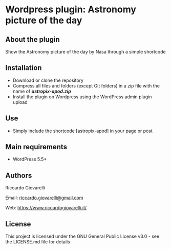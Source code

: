 # Wordpress plugin: Astronomy picture of the day

## About the plugin
Show the Astronomy picture of the day by Nasa through a simple shortcode

## Installation
* Download or clone the repository
* Compress all files and folders (except Git folders) in a zip file with the name of **_astropix-apod.zip_**
* Install the plugin on Wordpress using the WordPress admin plugin upload

## Use
* Simply include the shortcode [astropix-apod] in your page or post

## Main requirements

* WordPress 5.5+

## Authors

Riccardo Giovarelli

Email: riccardo.giovarelli@gmail.com

Web: https://www.riccardogiovarelli.it/

## License

This project is licensed under the GNU General Public License v3.0 - see the LICENSE.md file for details